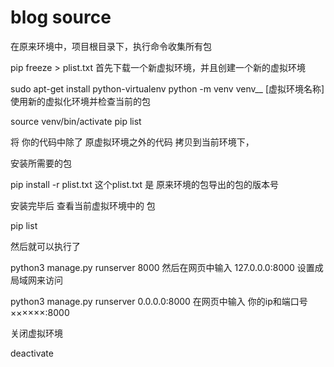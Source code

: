 # blog source
在原来环境中，项目根目录下，执行命令收集所有包 

pip freeze > plist.txt 
首先下载一个新虚拟环境，并且创建一个新的虚拟环境

sudo apt-get install python-virtualenv
python -m venv  venv__ [虚拟环境名称]
使用新的虚拟化环境并检查当前的包

source venv/bin/activate
pip list


 

将 你的代码中除了 原虚拟环境之外的代码 拷贝到当前环境下，



安装所需要的包

pip install -r plist.txt
这个plist.txt 是 原来环境的包导出的包的版本号

安装完毕后 查看当前虚拟环境中的 包

pip list



然后就可以执行了

python3 manage.py runserver 8000
然后在网页中输入 127.0.0.0:8000
设置成局域网来访问

python3 manage.py runserver 0.0.0.0:8000
在网页中输入 你的ip和端口号  ××××××:8000
 

关闭虚拟环境

deactivate

 

